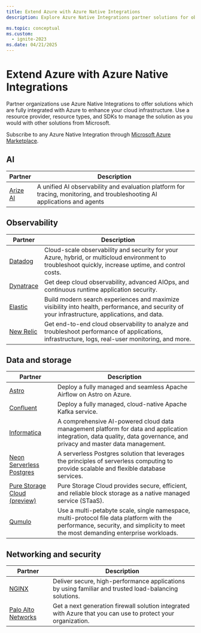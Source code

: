 ```yaml
---
title: Extend Azure with Azure Native Integrations
description: Explore Azure Native Integrations partner solutions for observability, data, networking, and storage.

ms.topic: conceptual
ms.custom:
  - ignite-2023
ms.date: 04/21/2025
---
```


# Extend Azure with Azure Native Integrations

Partner organizations use Azure Native Integrations to offer solutions which are fully integrated with Azure to enhance your cloud infrastructure. Use a resource provider, resource types, and SDKs to manage the solution as you would with other solutions from Microsoft.

Subscribe to any Azure Native Integration through [Microsoft Azure Marketplace](https://azuremarketplace.microsoft.com/).

## AI

|Partner                                           |Description |
|--------------------------------------------------|------------|
|[Arize AI](arize-ai/overview.md)|A unified AI observability and evaluation platform for tracing, monitoring, and troubleshooting AI applications and agents|

## Observability

|Partner                                          |Description                                                                                                                                          |
|-------------------------------------------------|-----------------------------------------------------------------------------------------------------------------------------------------------------|
|[Datadog](datadog/overview.md)                   |Cloud-scale observability and security for your Azure, hybrid, or multicloud environment to troubleshoot quickly, increase uptime, and control costs.|
|[Dynatrace](dynatrace/dynatrace-overview.md)     |Get deep cloud observability, advanced AIOps, and continuous runtime application security.                                                           |
|[Elastic](elastic/overview.md)                   |Build modern search experiences and maximize visibility into health, performance, and security of your infrastructure, applications, and data.       |
|[New Relic](new-relic/new-relic-overview.md)     |Get end-to-end cloud observability to analyze and troubleshoot performance of applications, infrastructure, logs, real-user monitoring, and more.    |

## Data and storage

|Partner                                                                                    |Description                                                                                                |
|-------------------------------------------------------------------------------------------|-----------------------------------------------------------------------------------------------------------|
| [Astro](astronomer/astronomer-overview.md)                  | Deploy a fully managed and seamless Apache Airflow on Astro on Azure.                                                                   | 
|[Confluent](apache-kafka-confluent-cloud/overview.md)        | Deploy a fully managed, cloud-native Apache Kafka service.                                                                              |
| [Informatica](informatica/informatica-overview.md)| A comprehensive AI-powered cloud data management platform for data and application integration, data quality, data governance, and privacy and master data management.| 
| [Neon Serverless Postgres](neon/overview.md)                |A serverless Postgres solution that leverages the principles of serverless computing to provide scalable and flexible database services. |
| [Pure Storage Cloud (preview)](pure-storage/overview.md) |Pure Storage Cloud provides secure, efficient, and reliable block storage as a native managed service (STaaS). |
|[Qumulo](qumulo/qumulo-overview.md)                          |  Use a multi-petabyte scale, single namespace, multi-protocol file data platform with the performance, security, and simplicity to meet the most demanding enterprise workloads.                                                                                                                                                                         | 

## Networking and security

|Partner                                              |Description                                                                                                   |
|-----------------------------------------------------|--------------------------------------------------------------------------------------------------------------|
|[NGINX](nginx/nginx-overview.md)                     | Deliver secure, high-performance applications by using familiar and trusted load-balancing solutions.        |
|[Palo Alto Networks](palo-alto/palo-alto-overview.md)| Get a next generation firewall solution integrated with Azure that you can use to protect your organization. |